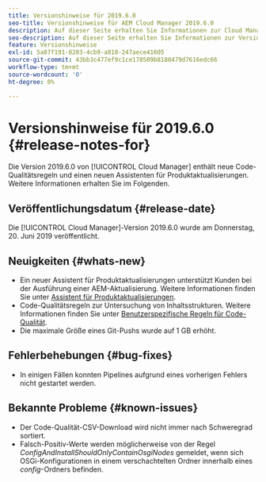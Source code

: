 ```yaml
---
title: Versionshinweise für 2019.6.0
seo-title: Versionshinweise für AEM Cloud Manager 2019.6.0
description: Auf dieser Seite erhalten Sie Informationen zur Cloud Manager-Version 2019.6.0.
seo-description: Auf dieser Seite erhalten Sie Informationen zur Version 2019.6.0 von AEM Cloud Manager.
feature: Versionshinweise
exl-id: 5a87f191-8203-4cb9-a810-247aece41605
source-git-commit: 43bb3c477ef9c1ce178509b8180479d7616edc66
workflow-type: tm+mt
source-wordcount: '0'
ht-degree: 0%

---
```


# Versionshinweise für 2019.6.0 {#release-notes-for}

Die Version 2019.6.0 von [!UICONTROL Cloud Manager] enthält neue Code-Qualitätsregeln und einen neuen Assistenten für Produktaktualisierungen. Weitere Informationen erhalten Sie im Folgenden.

## Veröffentlichungsdatum {#release-date}

Die [!UICONTROL Cloud Manager]-Version 2019.6.0 wurde am Donnerstag, 20. Juni 2019 veröffentlicht.

## Neuigkeiten {#whats-new}

* Ein neuer Assistent für Produktaktualisierungen unterstützt Kunden bei der Ausführung einer AEM-Aktualisierung. Weitere Informationen finden Sie unter [Assistent für Produktaktualisierungen](overview-productupdate-wizard.md).
* Code-Qualitätsregeln zur Untersuchung von Inhaltsstrukturen. Weitere Informationen finden Sie unter [Benutzerspezifische Regeln für Code-Qualität](custom-code-quality-rules.md).
* Die maximale Größe eines Git-Pushs wurde auf 1 GB erhöht.

## Fehlerbehebungen {#bug-fixes}

* In einigen Fällen konnten Pipelines aufgrund eines vorherigen Fehlers nicht gestartet werden.

## Bekannte Probleme {#known-issues}

* Der Code-Qualität-CSV-Download wird nicht immer nach Schweregrad sortiert.
* Falsch-Positiv-Werte werden möglicherweise von der Regel *ConfigAndInstallShouldOnlyContainOsgiNodes* gemeldet, wenn sich OSGi-Konfigurationen in einem verschachtelten Ordner innerhalb eines *config*-Ordners befinden.
